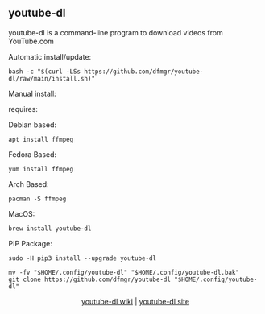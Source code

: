 ## youtube-dl  
  
youtube-dl is a command-line program to download videos from YouTube.com  
  
Automatic install/update:

```shell
bash -c "$(curl -LSs https://github.com/dfmgr/youtube-dl/raw/main/install.sh)"
```

Manual install:
  
requires:

Debian based:

```shell
apt install ffmpeg
```  

Fedora Based:

```shell
yum install ffmpeg
```  

Arch Based:

```shell
pacman -S ffmpeg
```  

MacOS:  

```shell
brew install youtube-dl
```

PIP Package:  

```shell
sudo -H pip3 install --upgrade youtube-dl
```  

```shell
mv -fv "$HOME/.config/youtube-dl" "$HOME/.config/youtube-dl.bak"
git clone https://github.com/dfmgr/youtube-dl "$HOME/.config/youtube-dl"
```
  
<p align=center>
  <a href="https://wiki.archlinux.org/index.php/youtube-dl" target="_blank" rel="noopener noreferrer">youtube-dl wiki</a>  |  
  <a href="https://ytdl-org.github.io/youtube-dl/index.html" target="_blank" rel="noopener noreferrer">youtube-dl site</a>
</p>  
